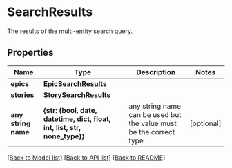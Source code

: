 # SearchResults

The results of the multi-entity search query.
## Properties
Name | Type | Description | Notes
------------ | ------------- | ------------- | -------------
**epics** | [**EpicSearchResults**](EpicSearchResults.md) |  | 
**stories** | [**StorySearchResults**](StorySearchResults.md) |  | 
**any string name** | **{str: (bool, date, datetime, dict, float, int, list, str, none_type)}** | any string name can be used but the value must be the correct type | [optional]

[[Back to Model list]](../README.md#documentation-for-models) [[Back to API list]](../README.md#documentation-for-api-endpoints) [[Back to README]](../README.md)


